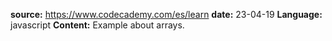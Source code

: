 **source:** https://www.codecademy.com/es/learn
**date:** 23-04-19
**Language:** javascript
**Content:** Example about arrays.